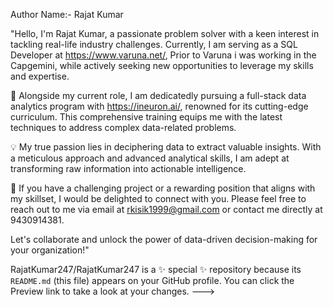 Author Name:- Rajat Kumar 

"Hello, I'm Rajat Kumar, a passionate problem solver with a keen interest in tackling real-life industry challenges. Currently, I am serving as a SQL Developer at https://www.varuna.net/, Prior to Varuna i was working in the Capgemini, while actively seeking new opportunities to leverage my skills and expertise.

🌱 Alongside my current role, I am dedicatedly pursuing a full-stack data analytics program with https://ineuron.ai/, renowned for its cutting-edge curriculum. This comprehensive training equips me with the latest techniques to address complex data-related problems.

💡 My true passion lies in deciphering data to extract valuable insights. With a meticulous approach and advanced analytical skills, I am adept at transforming raw information into actionable intelligence.

📧 If you have a challenging project or a rewarding position that aligns with my skillset, I would be delighted to connect with you. Please feel free to reach out to me via email at rkisik1999@gmail.com or contact me directly at 9430914381.

Let's collaborate and unlock the power of data-driven decision-making for your organization!"



RajatKumar247/RajatKumar247 is a ✨ special ✨ repository because its `README.md` (this file) appears on your GitHub profile.
You can click the Preview link to take a look at your changes.
--->
